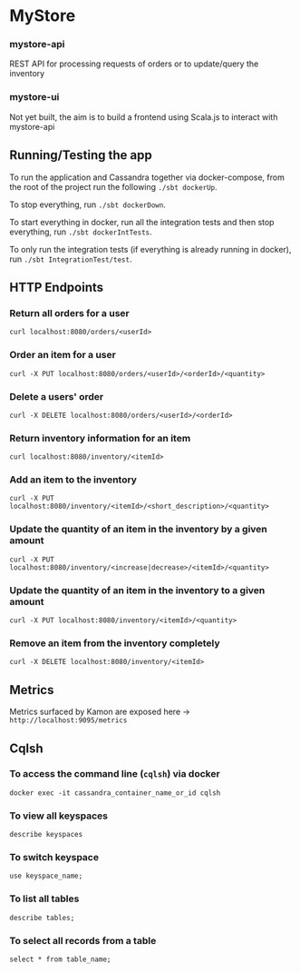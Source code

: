 # MyStore

### mystore-api

REST API for processing requests of orders or to update/query the inventory

### mystore-ui

Not yet built, the aim is to build a frontend using Scala.js to interact with mystore-api

## Running/Testing the app

To run the application and Cassandra together via docker-compose, from the root of the project run the
following `./sbt dockerUp`.

To stop everything, run `./sbt dockerDown`.

To start everything in docker, run all the integration tests and then stop everything, run `./sbt dockerIntTests`.

To only run the integration tests (if everything is already running in docker), run `./sbt IntegrationTest/test`.

## HTTP Endpoints

### Return all orders for a user

`curl localhost:8080/orders/<userId>`

### Order an item for a user

`curl -X PUT localhost:8080/orders/<userId>/<orderId>/<quantity>`

### Delete a users' order

`curl -X DELETE localhost:8080/orders/<userId>/<orderId>`

### Return inventory information for an item

`curl localhost:8080/inventory/<itemId>`

### Add an item to the inventory

`curl -X PUT localhost:8080/inventory/<itemId>/<short_description>/<quantity>`

### Update the quantity of an item in the inventory by a given amount

`curl -X PUT localhost:8080/inventory/<increase|decrease>/<itemId>/<quantity>`

### Update the quantity of an item in the inventory to a given amount

`curl -X PUT localhost:8080/inventory/<itemId>/<quantity>`

### Remove an item from the inventory completely

`curl -X DELETE localhost:8080/inventory/<itemId>`

## Metrics

Metrics surfaced by Kamon are exposed here -> `http://localhost:9095/metrics`

## Cqlsh

### To access the command line (`cqlsh`) via docker

`docker exec -it cassandra_container_name_or_id cqlsh`

### To view all keyspaces

`describe keyspaces`

### To switch keyspace

`use keyspace_name;`

### To list all tables

`describe tables;`

### To select all records from a table

`select * from table_name;`
